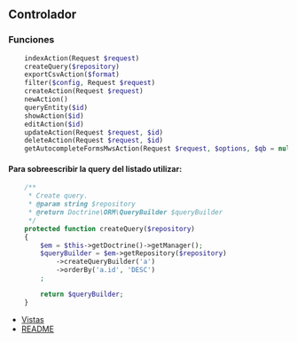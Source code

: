 ## Controlador

### Funciones
```php
    indexAction(Request $request)
    createQuery($repository)
    exportCsvAction($format)
    filter($config, Request $request)
    createAction(Request $request)
    newAction()
    queryEntity($id)
    showAction($id)
    editAction($id)
    updateAction(Request $request, $id)
    deleteAction(Request $request, $id)
    getAutocompleteFormsMwsAction(Request $request, $options, $qb = null)
```
#### Para sobreescribir la query del listado utilizar:
```php
    /**
     * Create query.
     * @param string $repository
     * @return Doctrine\ORM\QueryBuilder $queryBuilder
     */
    protected function createQuery($repository)
    {
        $em = $this->getDoctrine()->getManager();
        $queryBuilder = $em->getRepository($repository)
            ->createQueryBuilder('a')
            ->orderBy('a.id', 'DESC')
        ;

        return $queryBuilder;
    }
```

* [Vistas](vistas.md)
* [README](https://github.com/MWSimple/AdminCrudBundle/blob/version30/README.md)
